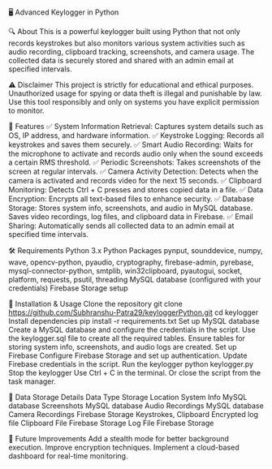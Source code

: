 🖥️ Advanced Keylogger in Python

🔍 About
This is a powerful keylogger built using Python that not only records keystrokes but also monitors various system activities such as audio recording, clipboard tracking, screenshots, and camera usage. The collected data is securely stored and shared with an admin email at specified intervals.

⚠ Disclaimer
This project is strictly for educational and ethical purposes. Unauthorized usage for spying or data theft is illegal and punishable by law. Use this tool responsibly and only on systems you have explicit permission to monitor.

🚀 Features
✅ System Information Retrieval: Captures system details such as OS, IP address, and hardware information.
✅ Keystroke Logging: Records all keystrokes and saves them securely.
✅ Smart Audio Recording: Waits for the microphone to activate and records audio only when the sound exceeds a certain RMS threshold.
✅ Periodic Screenshots: Takes screenshots of the screen at regular intervals.
✅ Camera Activity Detection: Detects when the camera is activated and records video for the next 15 seconds.
✅ Clipboard Monitoring: Detects Ctrl + C presses and stores copied data in a file.
✅ Data Encryption: Encrypts all text-based files to enhance security.
✅ Database Storage:
    Stores system info, screenshots, and audio in MySQL database.
    Saves video recordings, log files, and clipboard data in Firebase.
✅ Email Sharing: Automatically sends all collected data to an admin email at specified time intervals.

🛠️ Requirements
Python 3.x
Python Packages pynput, sounddevice, numpy, wave, opencv-python, pyaudio, cryptography, firebase-admin, pyrebase, mysql-connector-python, smtplib, win32clipboard, pyautogui, socket, platform, requests, psutil, threading 
MySQL database (configured with your credentials)
Firebase Storage setup

🔧 Installation & Usage
Clone the repository
    git clone https://github.com/Subhranshu-Patra29/keyloggerPython.git
    cd keylogger
Install dependencies
    pip install -r requirements.txt
Set up MySQL database
    Create a MySQL database and configure the credentials in the script.
    Use the keylogger.sql file to create all the required tables.
    Ensure tables for storing system info, screenshots, and audio logs are created.
Set up Firebase
    Configure Firebase Storage and set up authentication.
    Update Firebase credentials in the script.
Run the keylogger
    python keylogger.py
Stop the keylogger
    Use Ctrl + C in the terminal.
    Or close the script from the task manager.

📁 Data Storage Details
Data Type	        Storage Location
System Info	        MySQL database
Screenshots	        MySQL database
Audio Recordings	MySQL database
Camera Recordings	Firebase Storage
Keystrokes, Clipboard   Encrypted log file 
Clipboard File	        Firebase Storage
Log File	        Firebase Storage

🔄 Future Improvements
Add a stealth mode for better background execution.
Improve encryption techniques.
Implement a cloud-based dashboard for real-time monitoring.
